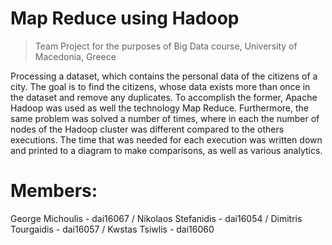 # Map Reduce using Hadoop

> Team Project for the purposes of Big Data course,
University of Macedonia, Greece


Processing a dataset, which contains the personal data of the citizens of a city. The goal is to find the citizens, whose data exists more than once in the dataset and remove any duplicates. To accomplish the former, Apache Hadoop was used as well the technology Map Reduce. Furthermore, the same problem was solved a number of times, where in each the number of nodes of the Hadoop  cluster was different compared to the others executions. The time that was needed for each execution was written down and printed to a diagram to make comparisons, as well as various analytics.


# Members:

George Michoulis - dai16067 / 
Nikolaos Stefanidis - dai16054 / 
Dimitris Tourgaidis - dai16057 / 
Kwstas Tsiwlis - dai16060
